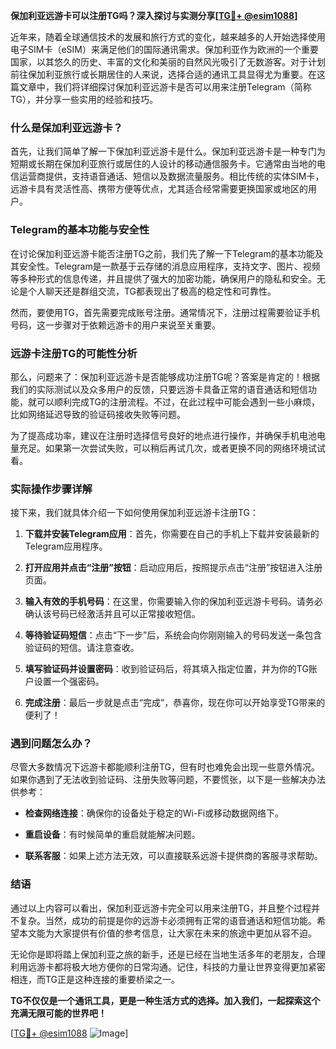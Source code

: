 **保加利亚远游卡可以注册TG吗？深入探讨与实测分享[[TG💪+ @esim1088](https://t.me/s/esim1088)]**

近年来，随着全球通信技术的发展和旅行方式的变化，越来越多的人开始选择使用电子SIM卡（eSIM）来满足他们的国际通讯需求。保加利亚作为欧洲的一个重要国家，以其悠久的历史、丰富的文化和美丽的自然风光吸引了无数游客。对于计划前往保加利亚旅行或长期居住的人来说，选择合适的通讯工具显得尤为重要。在这篇文章中，我们将详细探讨保加利亚远游卡是否可以用来注册Telegram（简称TG），并分享一些实用的经验和技巧。

### 什么是保加利亚远游卡？

首先，让我们简单了解一下保加利亚远游卡是什么。保加利亚远游卡是一种专门为短期或长期在保加利亚旅行或居住的人设计的移动通信服务卡。它通常由当地的电信运营商提供，支持语音通话、短信以及数据流量服务。相比传统的实体SIM卡，远游卡具有灵活性高、携带方便等优点，尤其适合经常需要更换国家或地区的用户。

### Telegram的基本功能与安全性

在讨论保加利亚远游卡能否注册TG之前，我们先了解一下Telegram的基本功能及其安全性。Telegram是一款基于云存储的消息应用程序，支持文字、图片、视频等多种形式的信息传递，并且提供了强大的加密功能，确保用户的隐私和安全。无论是个人聊天还是群组交流，TG都表现出了极高的稳定性和可靠性。

然而，要使用TG，首先需要完成账号注册。通常情况下，注册过程需要验证手机号码，这一步骤对于依赖远游卡的用户来说至关重要。

### 远游卡注册TG的可能性分析

那么，问题来了：保加利亚远游卡是否能够成功注册TG呢？答案是肯定的！根据我们的实际测试以及众多用户的反馈，只要远游卡具备正常的语音通话和短信功能，就可以顺利完成TG的注册流程。不过，在此过程中可能会遇到一些小麻烦，比如网络延迟导致的验证码接收失败等问题。

为了提高成功率，建议在注册时选择信号良好的地点进行操作，并确保手机电池电量充足。如果第一次尝试失败，可以稍后再试几次，或者更换不同的网络环境试试看。

### 实际操作步骤详解

接下来，我们就具体介绍一下如何使用保加利亚远游卡注册TG：

1. **下载并安装Telegram应用**：首先，你需要在自己的手机上下载并安装最新的Telegram应用程序。
   
2. **打开应用并点击“注册”按钮**：启动应用后，按照提示点击“注册”按钮进入注册页面。

3. **输入有效的手机号码**：在这里，你需要输入你的保加利亚远游卡号码。请务必确认该号码已经激活并且可以正常接收短信。

4. **等待验证码短信**：点击“下一步”后，系统会向你刚刚输入的号码发送一条包含验证码的短信。请注意查收。

5. **填写验证码并设置密码**：收到验证码后，将其填入指定位置，并为你的TG账户设置一个强密码。

6. **完成注册**：最后一步就是点击“完成”，恭喜你，现在你可以开始享受TG带来的便利了！

### 遇到问题怎么办？

尽管大多数情况下远游卡都能顺利注册TG，但有时也难免会出现一些意外情况。如果你遇到了无法收到验证码、注册失败等问题，不要慌张，以下是一些解决办法供参考：

- **检查网络连接**：确保你的设备处于稳定的Wi-Fi或移动数据网络下。
  
- **重启设备**：有时候简单的重启就能解决问题。
  
- **联系客服**：如果上述方法无效，可以直接联系远游卡提供商的客服寻求帮助。

### 结语

通过以上内容可以看出，保加利亚远游卡完全可以用来注册TG，并且整个过程并不复杂。当然，成功的前提是你的远游卡必须拥有正常的语音通话和短信功能。希望本文能为大家提供有价值的参考信息，让大家在未来的旅途中更加从容不迫。

无论你是即将踏上保加利亚之旅的新手，还是已经在当地生活多年的老朋友，合理利用远游卡都将极大地方便你的日常沟通。记住，科技的力量让世界变得更加紧密相连，而TG正是这种连接的重要桥梁之一。

**TG不仅仅是一个通讯工具，更是一种生活方式的选择。加入我们，一起探索这个充满无限可能的世界吧！**

[[TG💪+ @esim1088](https://t.me/s/esim1088) ![Image](https://i.postimg.cc/4NQfJmqS/Snipaste-2025-05-13-00-14-12.png)]